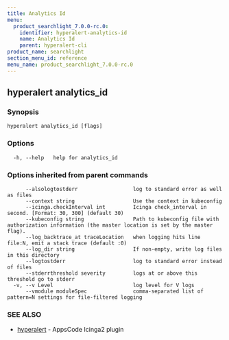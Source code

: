 ```yaml
---
title: Analytics Id
menu:
  product_searchlight_7.0.0-rc.0:
    identifier: hyperalert-analytics-id
    name: Analytics Id
    parent: hyperalert-cli
product_name: searchlight
section_menu_id: reference
menu_name: product_searchlight_7.0.0-rc.0
---
```

## hyperalert analytics_id



### Synopsis



```
hyperalert analytics_id [flags]
```

### Options

```
  -h, --help   help for analytics_id
```

### Options inherited from parent commands

```
      --alsologtostderr                  log to standard error as well as files
      --context string                   Use the context in kubeconfig
      --icinga.checkInterval int         Icinga check_interval in second. [Format: 30, 300] (default 30)
      --kubeconfig string                Path to kubeconfig file with authorization information (the master location is set by the master flag).
      --log_backtrace_at traceLocation   when logging hits line file:N, emit a stack trace (default :0)
      --log_dir string                   If non-empty, write log files in this directory
      --logtostderr                      log to standard error instead of files
      --stderrthreshold severity         logs at or above this threshold go to stderr
  -v, --v Level                          log level for V logs
      --vmodule moduleSpec               comma-separated list of pattern=N settings for file-filtered logging
```

### SEE ALSO

* [hyperalert](/docs/reference/hyperalert/hyperalert.md)	 - AppsCode Icinga2 plugin


